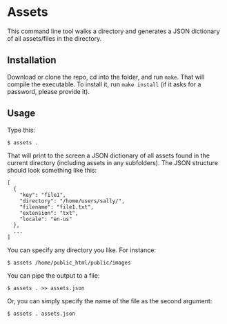 Assets
======

This command line tool walks a directory and generates a JSON dictionary of all assets/files in the directory.


Installation
------------

Download or clone the repo, cd into the folder, and run `make`. That will compile the executable. To install it, run `make install` (if it asks for a password, please provide it).


Usage
-----

Type this:

    $ assets .

That will print to the screen a JSON dictionary of all assets found in the current directory (including assets in any subfolders). The JSON structure should look something like this:

    [
      {
        "key": "file1",
        "directory": "/home/users/sally/",
        "filename": "file1.txt",
        "extension": "txt",
        "locale": "en-us"
      },
      ...
    ]

You can specify any directory you like. For instance:

    $ assets /home/public_html/public/images

You can pipe the output to a file:

    $ assets . >> assets.json

Or, you can simply specify the name of the file as the second argument:

    $ assets . assets.json

